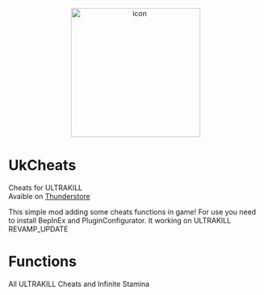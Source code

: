 <p align="center">
  <img width="256" height="256" alt="icon" src="https://github.com/user-attachments/assets/7a50ce0c-d1be-4870-829e-52d0a9f26e82" /> <br>
<p>

# UkCheats
Cheats for ULTRAKILL \
Avaible on [Thunderstore](https://thunderstore.io/c/ultrakill/p/SwishReal/UkCheats/)

This simple mod adding some cheats functions in game! For use you need to install BepInEx and PluginConfigurator. It working on ULTRAKILL REVAMP_UPDATE

# Functions
All ULTRAKILL Cheats and Infinite Stamina
